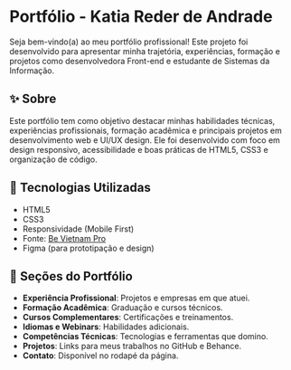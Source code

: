 # Portfólio - Katia Reder de Andrade

Seja bem-vindo(a) ao meu portfólio profissional! Este projeto foi desenvolvido para apresentar minha trajetória, experiências, formação e projetos como desenvolvedora Front-end e estudante de Sistemas da Informação.

## ✨ Sobre

Este portfólio tem como objetivo destacar minhas habilidades técnicas, experiências profissionais, formação acadêmica e principais projetos em desenvolvimento web e UI/UX design. Ele foi desenvolvido com foco em design responsivo, acessibilidade e boas práticas de HTML5, CSS3 e organização de código.

## 🔧 Tecnologias Utilizadas

- HTML5
- CSS3
- Responsividade (Mobile First)
- Fonte: [Be Vietnam Pro](https://fonts.google.com/specimen/Be+Vietnam+Pro)
- Figma (para prototipação e design)


## 🧠 Seções do Portfólio

- **Experiência Profissional**: Projetos e empresas em que atuei.
- **Formação Acadêmica**: Graduação e cursos técnicos.
- **Cursos Complementares**: Certificações e treinamentos.
- **Idiomas e Webinars**: Habilidades adicionais.
- **Competências Técnicas**: Tecnologias e ferramentas que domino.
- **Projetos**: Links para meus trabalhos no GitHub e Behance.
- **Contato**: Disponível no rodapé da página.
